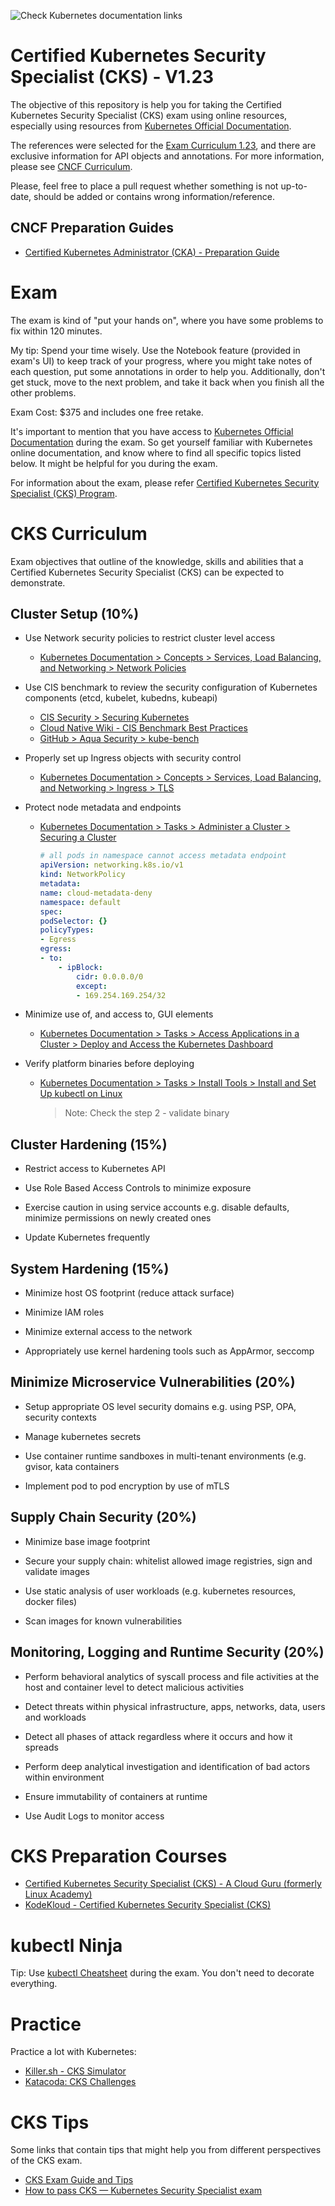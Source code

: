 ![Check Kubernetes documentation links](https://github.com/leandrocostam/cks-preparation-guide/workflows/Check%20Kubernetes%20documentation%20links/badge.svg)

# Certified Kubernetes Security Specialist (CKS) - V1.23

The objective of this repository is help you for taking the Certified Kubernetes Security Specialist (CKS) exam using online resources, especially using resources from [Kubernetes Official Documentation](https://kubernetes.io).

The references were selected for the [Exam Curriculum 1.23](https://github.com/cncf/curriculum/blob/433eda69a096d599675afa3b00ac6507fc4b893c/CKS_Curriculum_%20v1.23.pdf), and there are exclusive information for API objects and annotations. For more information, please see [CNCF Curriculum](https://github.com/cncf/curriculum/).

Please, feel free to place a pull request whether something is not up-to-date, should be added or contains wrong information/reference.

## CNCF Preparation Guides

- [Certified Kubernetes Administrator (CKA) - Preparation Guide](https://github.com/leandrocostam/cka-preparation-guide)

# Exam

The exam is kind of "put your hands on", where you have some problems to fix within 120 minutes.

My tip: Spend your time wisely. Use the Notebook feature (provided in exam's UI) to keep track of your progress, where you might take notes of each question, put some annotations in order to help you. Additionally, don't get stuck, move to the next problem, and take it back when you finish all the other problems.

Exam Cost: $375 and includes one free retake.

It's important to mention that you have access to [Kubernetes Official Documentation](https://kubernetes.io) during the exam. So get yourself familiar with Kubernetes online documentation, and know where to find all specific topics listed below. It might be helpful for you during the exam.

For information about the exam, please refer [Certified Kubernetes Security Specialist (CKS) Program](https://www.cncf.io/certification/cks/).

# CKS Curriculum

Exam objectives that outline of the knowledge, skills and abilities that a Certified Kubernetes Security Specialist (CKS) can be expected to demonstrate.

## Cluster Setup (10%)

- Use Network security policies to restrict cluster level access

    - [Kubernetes Documentation > Concepts > Services, Load Balancing, and Networking > Network Policies](https://kubernetes.io/docs/concepts/services-networking/network-policies/)

- Use CIS benchmark to review the security configuration of Kubernetes components (etcd, kubelet, kubedns, kubeapi)

    - [CIS Security > Securing Kubernetes](https://www.cisecurity.org/benchmark/kubernetes)
    - [Cloud Native Wiki - CIS Benchmark Best Practices](https://www.aquasec.com/cloud-native-academy/kubernetes-in-production/kubernetes-cis-benchmark-best-practices-in-brief/)
    - [GitHub > Aqua Security > kube-bench](https://github.com/aquasecurity/kube-bench)

- Properly set up Ingress objects with security control

    - [Kubernetes Documentation > Concepts > Services, Load Balancing, and Networking > Ingress > TLS](https://kubernetes.io/docs/concepts/services-networking/ingress/#tls)

- Protect node metadata and endpoints

    - [Kubernetes Documentation > Tasks > Administer a Cluster > Securing a Cluster](https://kubernetes.io/docs/tasks/administer-cluster/securing-a-cluster/#restricting-cloud-metadata-api-access)

        ```yaml
        # all pods in namespace cannot access metadata endpoint
        apiVersion: networking.k8s.io/v1
        kind: NetworkPolicy
        metadata:
        name: cloud-metadata-deny
        namespace: default
        spec:
        podSelector: {}
        policyTypes:
        - Egress
        egress:
        - to:
            - ipBlock:
                cidr: 0.0.0.0/0
                except:
                - 169.254.169.254/32
        ```

- Minimize use of, and access to, GUI elements

    - [Kubernetes Documentation > Tasks > Access Applications in a Cluster > Deploy and Access the Kubernetes Dashboard](https://kubernetes.io/docs/tasks/access-application-cluster/web-ui-dashboard/#accessing-the-dashboard-ui)

- Verify platform binaries before deploying

    - [Kubernetes Documentation > Tasks > Install Tools > Install and Set Up kubectl on Linux](https://kubernetes.io/docs/tasks/tools/install-kubectl-linux/)

        > Note: Check the step 2 - validate binary

## Cluster Hardening (15%)

- Restrict access to Kubernetes API

- Use Role Based Access Controls to minimize exposure

- Exercise caution in using service accounts e.g. disable defaults, minimize permissions on newly created ones

- Update Kubernetes frequently

## System Hardening (15%)

- Minimize host OS footprint (reduce attack surface)

- Minimize IAM roles

- Minimize external access to the network

- Appropriately use kernel hardening tools such as AppArmor, seccomp

## Minimize Microservice Vulnerabilities (20%)

- Setup appropriate OS level security domains e.g. using PSP, OPA, security contexts

- Manage kubernetes secrets

- Use container runtime sandboxes in multi-tenant environments (e.g. gvisor, kata containers

- Implement pod to pod encryption by use of mTLS

## Supply Chain Security (20%)

- Minimize base image footprint

- Secure your supply chain: whitelist allowed image registries, sign and validate images

- Use static analysis of user workloads (e.g. kubernetes resources, docker files)

- Scan images for known vulnerabilities

## Monitoring, Logging and Runtime Security (20%)

- Perform behavioral analytics of syscall process and file activities at the host and container level to detect malicious activities

- Detect threats within physical infrastructure, apps, networks, data, users and workloads

- Detect all phases of attack regardless where it occurs and how it spreads

- Perform deep analytical investigation and identification of bad actors within environment

- Ensure immutability of containers at runtime

- Use Audit Logs to monitor access

# CKS Preparation Courses

- [Certified Kubernetes Security Specialist (CKS) - A Cloud Guru (formerly Linux Academy)](https://acloudguru.com/course/certified-kubernetes-security-specialist-cks)
- [KodeKloud - Certified Kubernetes Security Specialist (CKS)](https://kodekloud.com/courses/certified-kubernetes-security-specialist-cks/)

# kubectl Ninja

Tip: Use [kubectl Cheatsheet](https://kubernetes.io/docs/reference/kubectl/cheatsheet/) during the exam. You don't need to decorate everything.

# Practice

Practice a lot with Kubernetes:

- [Killer.sh - CKS Simulator](https://killer.sh/cks)
- [Katacoda: CKS Challenges](https://www.katacoda.com/walidshaari/courses/cks-challenges)

# CKS Tips

Some links that contain tips that might help you from different perspectives of the CKS exam.

- [CKS Exam Guide and Tips](https://devopscube.com/cks-exam-guide-tips/)
- [How to pass CKS — Kubernetes Security Specialist exam](https://arekborucki.medium.com/how-to-pass-cks-certified-kubernetes-security-exam-part-1-347e0c48dd32)
